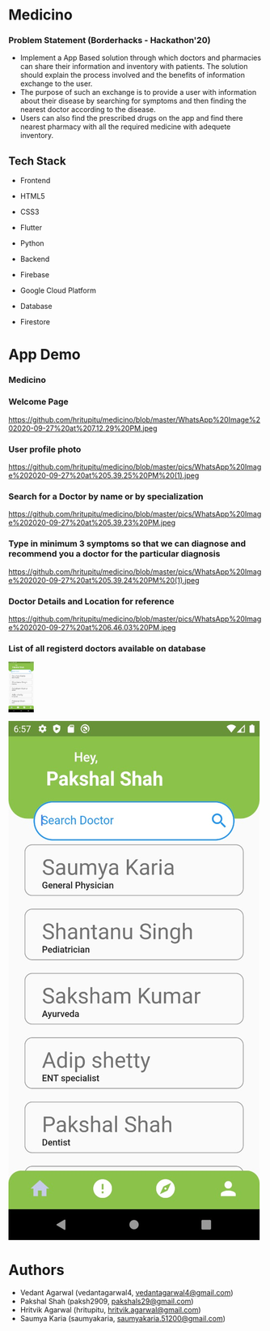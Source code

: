 # Medicino

### Problem Statement (Borderhacks - Hackathon'20)
- Implement a App Based solution through which doctors and pharmacies
can share their information and inventory with patients. The solution
should explain the process involved and the benefits of information
exchange to the user.
- The purpose of such an exchange is to provide a user with
information about their disease by searching for symptoms and then
finding the nearest doctor according to the disease.
- Users can also find the prescribed drugs on the app and find there
nearest pharmacy with all the required medicine with adequete
inventory.

## Tech Stack
- Frontend
- HTML5
- CSS3
- Flutter
- Python

- Backend
- Firebase
- Google Cloud Platform

- Database
- Firestore


# App Demo
### Medicino
### Welcome Page
https://github.com/hritupitu/medicino/blob/master/WhatsApp%20Image%202020-09-27%20at%207.12.29%20PM.jpeg

### User profile photo
https://github.com/hritupitu/medicino/blob/master/pics/WhatsApp%20Image%202020-09-27%20at%205.39.25%20PM%20(1).jpeg


### Search for a Doctor by name or by specialization
https://github.com/hritupitu/medicino/blob/master/pics/WhatsApp%20Image%202020-09-27%20at%205.39.23%20PM.jpeg

### Type in minimum 3 symptoms so that we can diagnose and recommend you a doctor for the particular diagnosis
https://github.com/hritupitu/medicino/blob/master/pics/WhatsApp%20Image%202020-09-27%20at%205.39.24%20PM%20(1).jpeg


### Doctor Details and Location for reference
https://github.com/hritupitu/medicino/blob/master/pics/WhatsApp%20Image%202020-09-27%20at%206.46.03%20PM.jpeg

### List of all  registerd doctors available on database

<img src="https://github.com/hritupitu/medicino/blob/master/pics/WhatsApp%20Image%202020-09-27%20at%206.57.50%20PM.jpeg" alt="alt text" width="50" height="100">

![Pic 1](https://github.com/hritupitu/medicino/blob/master/pics/WhatsApp%20Image%202020-09-27%20at%206.57.50%20PM.jpeg)



# Authors
* Vedant Agarwal (vedantagarwal4, vedantagarwal4@gmail.com)
* Pakshal Shah (paksh2909, pakshals29@gmail.com)
* Hritvik Agarwal (hritupitu, hritvik.agarwal@gmail.com)
* Saumya Karia (saumyakaria, saumyakaria.51200@gmail.com)
